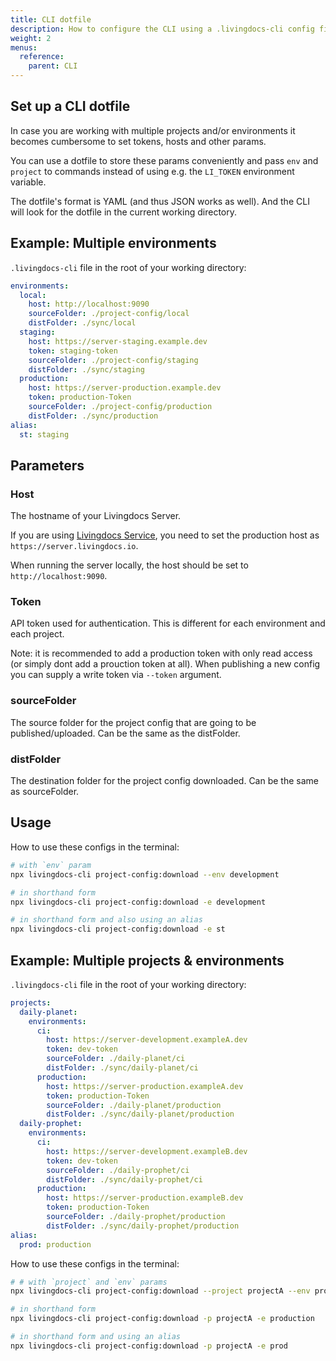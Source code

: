 ```yaml
---
title: CLI dotfile
description: How to configure the CLI using a .livingdocs-cli config file
weight: 2
menus:
  reference:
    parent: CLI
---
```


## Set up a CLI dotfile

In case you are working with multiple projects and/or environments it becomes
cumbersome to set tokens, hosts and other params.

You can use a dotfile to store these params conveniently and pass
`env` and `project` to commands instead of
using e.g. the `LI_TOKEN` environment variable.

The dotfile's format is YAML (and thus JSON works as well). And the CLI will look for the dotfile in the current working directory.

## Example: Multiple environments

`.livingdocs-cli` file in the root of your working directory:

```yaml
environments:
  local:
    host: http://localhost:9090
    sourceFolder: ./project-config/local
    distFolder: ./sync/local
  staging:
    host: https://server-staging.example.dev
    token: staging-token
    sourceFolder: ./project-config/staging
    distFolder: ./sync/staging
  production:
    host: https://server-production.example.dev
    token: production-Token
    sourceFolder: ./project-config/production
    distFolder: ./sync/production
alias:
  st: staging
```

## Parameters

### Host

The hostname of your Livingdocs Server.

If you are using [Livingdocs Service](https://edit.livingdocs.io/), you need to set the production host as `https://server.livingdocs.io`.

When running the server locally, the host should be set to `http://localhost:9090`.

### Token

API token used for authentication. This is different for each environment and each project.

Note: it is recommended to add a production token with only
read access (or simply dont add a prouction token at all). When publishing a new config you can supply a write token via `--token` argument.

### sourceFolder

The source folder for the project config that are going to be published/uploaded.
Can be the same as the distFolder.

### distFolder

The destination folder for the project config downloaded.
Can be the same as sourceFolder.

## Usage

How to use these configs in the terminal:

```sh
# with `env` param
npx livingdocs-cli project-config:download --env development

# in shorthand form
npx livingdocs-cli project-config:download -e development

# in shorthand form and also using an alias
npx livingdocs-cli project-config:download -e st
```

## Example: Multiple projects & environments

`.livingdocs-cli` file in the root of your working directory:

```yaml
projects:
  daily-planet:
    environments:
      ci:
        host: https://server-development.exampleA.dev
        token: dev-token
        sourceFolder: ./daily-planet/ci
        distFolder: ./sync/daily-planet/ci
      production:
        host: https://server-production.exampleA.dev
        token: production-Token
        sourceFolder: ./daily-planet/production
        distFolder: ./sync/daily-planet/production
  daily-prophet:
    environments:
      ci:
        host: https://server-development.exampleB.dev
        token: dev-token
        sourceFolder: ./daily-prophet/ci
        distFolder: ./sync/daily-prophet/ci
      production:
        host: https://server-production.exampleB.dev
        token: production-Token
        sourceFolder: ./daily-prophet/production
        distFolder: ./sync/daily-prophet/production
alias:
  prod: production
```

How to use these configs in the terminal:

```sh
# # with `project` and `env` params
npx livingdocs-cli project-config:download --project projectA --env production

# in shorthand form
npx livingdocs-cli project-config:download -p projectA -e production

# in shorthand form and using an alias
npx livingdocs-cli project-config:download -p projectA -e prod
```
